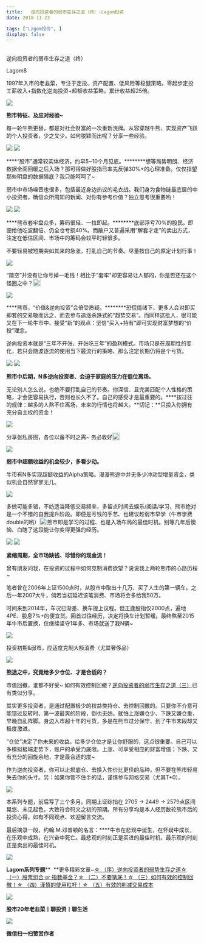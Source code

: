 ```yaml
---
title:   逆向投资者的弱市生存之道（终）-Lagom投资
date: 2018-11-23

tags: ["Lagom投资", ]
display: false
---
```



## 



逆向投资者的弱市生存之道（终）




Lagom8




1997年入市的老韭菜，专注于定投、资产配置、低风险等稳健策略。零起步定投工薪收入+指数化逆向投资+超额收益策略，累计收益超25倍。




<img class="" data-copyright="0" data-ratio="0.05776173285198556" data-s="300,640" src="https://mmbiz.qpic.cn/mmbiz_png/ZB4WjgjLjJW3KtDibicU3BB1HNQ9lDS2M5oGRnchkNPRzYsc0Ua6CIu7rZH3vAficcBEPYHU9ZTPqkic1sicT8CaxQQ/640?wx_fmt=png" data-type="png" data-w="554" style="text-align: center;white-space: normal;"/>

**熊市特征、及应对经验~**



每一轮牛熊更替，都是对社会财富的一次重新洗牌。从容穿越牛熊、实现资产飞跃的个人投资者，少之又少。如何脱颖而出呢？分享一些经验。

<img class="" data-copyright="0" data-ratio="0.05776173285198556" data-s="300,640" src="https://mmbiz.qpic.cn/mmbiz_png/ZB4WjgjLjJW3KtDibicU3BB1HNQ9lDS2M5oGRnchkNPRzYsc0Ua6CIu7rZH3vAficcBEPYHU9ZTPqkic1sicT8CaxQQ/640?wx_fmt=png" data-type="png" data-w="554" style="white-space: normal;text-align: center;"/>



<img class="" data-copyright="0" data-ratio="0.075" data-s="300,640" src="https://mmbiz.qpic.cn/mmbiz_png/ZB4WjgjLjJX4WLAHXncP6xCDe47aZ49UHMr3LPUsU2WcficOpe4lrxbvtN0ztUT6qTpib72Ap5dNdhiaQhsRmKqxA/640?wx_fmt=png" data-type="png" data-w="640" style=""/>

****“股市”通常较实体经济，约早5~10个月见底。********想等局势明朗、经济数据全面回暖之后入场？那可得做好股指已率先反弹30%+的心理准备。仅仅指望那些明盘的数据猜底？我只能呵呵了~



弱市中市场噪音也很多，包括最近身边热议的毛衣战。我们身为食物链最底层的中小投资者，确信众所周知的新闻、对你有参考价值？独立思考很重要哟！

<img class="" data-copyright="0" data-ratio="0.5625" data-s="300,640" src="https://mmbiz.qpic.cn/mmbiz_jpg/ZB4WjgjLjJX4WLAHXncP6xCDe47aZ49UNZA3RrWtFSGOgUBd0sicGtpdV3anXnibYQotW8ljlEXTHfeQ6sgXAl9w/640?wx_fmt=jpeg" data-type="jpeg" data-w="1280" style=""/>

<img class="" data-copyright="0" data-ratio="0.075" data-s="300,640" src="https://mmbiz.qpic.cn/mmbiz_png/ZB4WjgjLjJX4WLAHXncP6xCDe47aZ49U2GPmxUox3oVmlp3EtWgYtX9pibrumrSUiaiaZQictMT0kcJNicVrA2MkbJA/640?wx_fmt=png" data-type="png" data-w="640" style="text-align: center;"/>

****熊市套牢盘众多，筹码很轻、一拉即起。********底部浮亏70%的股民，即便给他吃波翻倍、仍全仓亏损40%。而散户又普遍采用“解套才走”的卖出方式，注定在低估区间、市场中的筹码会较平时轻很多。



不要轻易被短期突如其来的急涨，打乱自己的节奏。尽量按自己的原定计划行事！



<img class="" data-copyright="0" data-ratio="0.88" src="https://mmbiz.qpic.cn/mmbiz_gif/ZB4WjgjLjJX4WLAHXncP6xCDe47aZ49UHtfMKSPicp4tvN2JCDeoK5EF06NSbgWLTL48fNJzjUj7RbLY7BqlJpg/640?wx_fmt=gif" data-type="gif" data-w="400" style=""/>

“踏空”并没有让你亏掉一毛钱！相比于"套牢"却更容易让人郁闷，你是否还在这个怪圈之中？<img src="https://res.wx.qq.com/mpres/htmledition/images/icon/common/emotion_panel/smiley/smiley_13.png" data-ratio="1" data-w="20" style="display:inline-block;width:20px;vertical-align:text-bottom;"/>



<img class="" data-copyright="0" data-ratio="0.075" data-s="300,640" src="https://mmbiz.qpic.cn/mmbiz_png/ZB4WjgjLjJX4WLAHXncP6xCDe47aZ49UdKXYRPw7eJVa0payxzCtIm04crxqmpKnbSTWdW2kbaqS4lOLk1QVcQ/640?wx_fmt=png" data-type="png" data-w="640" style=""/>

****熊市，“价值&amp;逆向投资”会倍受质疑。********恐慌情绪下，更多人会对即买即套的交易敬而远之、而去参与追涨杀跌式的“趋势交易”。而同样这批人，很可能又在下一轮牛市中、接受“新”的观点：坚信“买入+持有“即可实现财富梦想的“价投”理念。



逆向投资本就是“三年不开张、开张吃三年”的盈利模式。市场只是在周期性的变化，若只会随波逐流的使用当下最流行的策略、那么注定长期仍将是个亏货。

<img class="" data-copyright="0" data-ratio="1.1420454545454546" data-s="300,640" src="https://mmbiz.qpic.cn/mmbiz_png/ZB4WjgjLjJX4WLAHXncP6xCDe47aZ49Uem0yJzpPhOGSuxIxnNoc6KEIxhc49uxnPMrtJD41AFHx4oGWib24hlg/640?wx_fmt=png" data-type="png" data-w="176" style=""/>



<img class="" data-copyright="0" data-ratio="0.075" data-s="300,640" src="https://mmbiz.qpic.cn/mmbiz_png/ZB4WjgjLjJX4WLAHXncP6xCDe47aZ49UXlmGP550ZmpkJmpqlgltqYVibfSj92yPVwvLfmTAxxFU8LRkXtcY4PQ/640?wx_fmt=png" data-type="png" data-w="640" style=""/>

****熊市中后期，N多逆向投资者、会迫于家庭的压力在低位离场。****



无论别人怎么说，也绝不要打乱自己的节奏。你深信、且完美匹配个人性格的策略，才会更容易执行，否则也长久不了。自己的感受才是最重要的。****按过往的规律：越多的人熬不住离场，未来的行情也将越大。**切记：**只投入你拥有充分自主权的资金！&nbsp;



<img class="" data-copyright="0" data-ratio="0.7046875" data-s="300,640" src="https://mmbiz.qpic.cn/mmbiz_jpg/ZB4WjgjLjJX4WLAHXncP6xCDe47aZ49Usk8Oe8XbgtxG3MyuDgCf5wUhOT3ISuWosDJWufIeQqcEa1zwqebDSw/640?wx_fmt=jpeg" data-type="jpeg" data-w="640" style=""/>

分享张私房图，各位以备不时之需~ 务必收好<img src="https://res.wx.qq.com/mpres/htmledition/images/icon/common/emotion_panel/smiley/smiley_4.png" data-ratio="1" data-w="20" style="display:inline-block;width:20px;vertical-align:text-bottom;"/>



<img class="" data-copyright="0" data-ratio="0.075" data-s="300,640" src="https://mmbiz.qpic.cn/mmbiz_png/ZB4WjgjLjJX4WLAHXncP6xCDe47aZ49UVQu8HyDTVFRWE1DzjCdAh7Gt0KLH3OB3aT4CuZCHiajMZde6IZfKRWw/640?wx_fmt=png" data-type="png" data-w="640" style=""/>

****弱市中超额收益的机会较少，多看少动。****



牛市有N多实现超额收益的Alpha策略。漫漫熊途中并无多少冲动型增量资金，类似机会自然寥寥无几。

<img class="" data-copyright="0" data-ratio="0.66640625" data-s="300,640" src="https://mmbiz.qpic.cn/mmbiz_jpg/ZB4WjgjLjJVejZicnIIQYnuQZicTf5hUpAKboy7ictfhGxQCbQs1rTD7g8LVleO4N7uMAQ0bGvM1s2Sk7dHy58jgQ/640?wx_fmt=jpeg" data-type="jpeg" data-w="1280" style=""/>

多做可能多错，不妨适当降低交易频率，多留点时间去娱乐/阅读/学习，熊市绝对是一个不错的自我提升阶段。即便是亏钱的手艺、也建议趁弱市早学（牛市学费double的哟）<img src="https://res.wx.qq.com/mpres/htmledition/images/icon/common/emotion_panel/smiley/smiley_20.png" data-ratio="1" data-w="20" style="display:inline-block;width:20px;vertical-align:text-bottom;"/>熊市即是学习的过程、也是入场布局的最佳时机。别等几年后懊恼、白瞎了这段能让你变得更强的经历。

<img class="" data-copyright="0" data-ratio="0.6985871271585558" data-s="300,640" src="https://mmbiz.qpic.cn/mmbiz_png/ZB4WjgjLjJX4WLAHXncP6xCDe47aZ49UCjgmmgdq9AocVvT1Q9joHdO2R0ftHDD0DEweNDRlF7GvnibGHf69TXw/640?wx_fmt=png" data-type="png" data-w="637" style=""/>

<img class="" data-copyright="0" data-ratio="0.075" data-s="300,640" src="https://mmbiz.qpic.cn/mmbiz_png/ZB4WjgjLjJX4WLAHXncP6xCDe47aZ49U8HKAwiagpvshxDzial5NicdlvWE5TpEhX65eibXs9aBmtYjQ5ibloqW0icwg/640?wx_fmt=png" data-type="png" data-w="640" style=""/>

****紧缩周期，全市场缺钱、珍惜你的现金流！****



曾有朋友问我，在投资的过程中如何克制消费欲望？说说我上两轮熊市的心路历程~ 

笔者曾在2006年上证1500点时，从股市中取出十几万、买了人生的第一辆车。之后一年2007大牛，倘若当初延迟该笔消费、市场将会多给我50万。



时间来到2014年，车况已渐差、换车提上议程。但正逢股指仅2000点，遍地4PE、股息7%+的便宜货。回首过往经历，决定将换车计划暂缓。最终熬至2015年牛市后置换，仅继续坚守1年多、市场就送了我N辆~



<img class="" data-copyright="0" data-ratio="0.7495429616087751" data-s="300,640" src="https://mmbiz.qpic.cn/mmbiz_png/ZB4WjgjLjJX4WLAHXncP6xCDe47aZ49UwKsIy6H2sLLpzW76u8wYMFw7HZbd15o44lLZ0Bxy32KofWoozhYmkg/640?wx_fmt=png" data-type="png" data-w="547" style=""/>

投资初期&amp;弱市，应适度克制大额消费（尤其奢侈品）



<img class="" data-copyright="0" data-ratio="0.075" data-s="300,640" src="https://mmbiz.qpic.cn/mmbiz_png/ZB4WjgjLjJX4WLAHXncP6xCDe47aZ49UXDS7uKD6diaU4XPI2LIMibej58wEhmib3C1e43mopWKHm1hc2Pazxb9rg/640?wx_fmt=png" data-type="png" data-w="640" style=""/>

****熊途之中，究竟给多少仓位、才是合适的？****



市值回撤，谁都不好受~ 如何有效控制回撤？[逆向投资者的弱市生存之道（三）](http://mp.weixin.qq.com/s?__biz=MzI3MDQ2NjY2Mw==&amp;mid=2247483844&amp;idx=1&amp;sn=7689ba74bb1ff0a32b6b32a698bb0d67&amp;chksm=ead1eaccdda663daf236770046a5cdc419f4876800e33483273a0e02e43c86040a4dede751ca&amp;scene=21#wechat_redirect)已有类似分享。&nbsp;



其实更多投资者，是通过配置极少的权益类持仓、去控制回撤的。只要你不介意可能错过反转时、第一波最爽的阶段，倒也无妨。就怕上涨嫌仓少、下跌又嫌仓重，早晚自乱阵脚。身边入市超十年的亏货，多是在熊市过分保守、到了牛市末段却又极度激进。

”仓位“决定了你未来的收益。给多少仓位才是让你舒服的，这点很重要。自己可以多模拟极端走势下，账户的承受力底限。上涨、可享受相应的财富增值；下跌、又有充分的回旋余地，才是最合适的度~



作为逆向投资者，你可以止损底仓、去换入性价比更佳的品种，但不要在熊市轻易失去你的头寸。另：如果你管不住手的话，谨慎参与网格交易（尤其T+0）。



<img class="" data-copyright="0" data-ratio="0.05776173285198556" data-s="300,640" src="https://mmbiz.qpic.cn/mmbiz_png/ZB4WjgjLjJW3KtDibicU3BB1HNQ9lDS2M5oGRnchkNPRzYsc0Ua6CIu7rZH3vAficcBEPYHU9ZTPqkic1sicT8CaxQQ/640?wx_fmt=png" data-type="png" data-w="554" style="white-space: normal;text-align: center;"/>



本系列专题，前后写了三个多月。同期上证综指在 2705 -&gt; 2449&nbsp;-&gt; 2579点区间晃悠、未见起色，大致符合码文之初的预期。所有分享均是本人经历数轮熊市后的投资心得，如有不同观点、欢迎留言交流。



最后摘录一段，约翰.M.邓普顿的名言：****牛市在悲观中诞生，在怀疑中成长，在乐观中成熟，在兴奋中死亡。最悲观的时刻正是买进的最佳时机，最乐观的时刻正是卖出的最佳时机。



<img class="" data-copyright="0" data-ratio="0.2879746835443038" data-s="300,640" src="https://mmbiz.qpic.cn/mmbiz_png/ZB4WjgjLjJX4WLAHXncP6xCDe47aZ49Up9NNf4AukiaibBYXuia0PcMAice3zqRibOicEr4na81XJTGXFNeqfMHWB0FQ/640?wx_fmt=png" data-type="png" data-w="632" style=""/>



**Lagom系列专题****&nbsp;&nbsp;**更多精彩文章~[☆ （序）逆向投资者的弱势生存之道](http://mp.weixin.qq.com/s?__biz=MzI3MDQ2NjY2Mw==&amp;mid=2247483781&amp;idx=1&amp;sn=3145eea10969b9f45c96d7b6b07accd9&amp;chksm=ead1ea8ddda6639b5f079be31402012a6ed629159cf41065281f3067125eeefbd77f8e0ffacd&amp;scene=21#wechat_redirect)[☆ （一）股票组合 or 指数基金？](http://mp.weixin.qq.com/s?__biz=MzI3MDQ2NjY2Mw==&amp;mid=2247483796&amp;idx=1&amp;sn=a6212a7b3f1d7da16b0f0f81b623982d&amp;chksm=ead1ea9cdda6638a1cb19615c91af37916fefa7c56b1eb1066b4696a47fce10ca8ae0daf0933&amp;scene=21#wechat_redirect)[☆ （二）不要猜底！](http://mp.weixin.qq.com/s?__biz=MzI3MDQ2NjY2Mw==&amp;mid=2247483821&amp;idx=1&amp;sn=9e4e31cd637708296972ef8f09c9d9cb&amp;chksm=ead1eaa5dda663b39a8078b14ba0d2ea0e103f7406ff5c4c706f6fc58c63d348a555e4ad8b0b&amp;scene=21#wechat_redirect)[☆ （三）如何有效的控制回撤！](http://mp.weixin.qq.com/s?__biz=MzI3MDQ2NjY2Mw==&amp;mid=2247483844&amp;idx=1&amp;sn=7689ba74bb1ff0a32b6b32a698bb0d67&amp;chksm=ead1eaccdda663daf236770046a5cdc419f4876800e33483273a0e02e43c86040a4dede751ca&amp;scene=21#wechat_redirect)[☆ （四）谨慎的使用杠杆！](http://mp.weixin.qq.com/s?__biz=MzI3MDQ2NjY2Mw==&amp;mid=2247483866&amp;idx=1&amp;sn=e2f4f329eeb638e558648d564bcadca7&amp;chksm=ead1ead2dda663c4bb9531122f819cae0d108e52e67a433e3ade22bb24ab4c856a92a83f03b8&amp;scene=21#wechat_redirect)[☆ （五）有效的削减交易成本](http://mp.weixin.qq.com/s?__biz=MzI3MDQ2NjY2Mw==&amp;mid=2247483908&amp;idx=1&amp;sn=c58a3f70babe270e9b472ca6338fb5b2&amp;chksm=ead1e90cdda6601a6fb59aef82ea9d962d170cf9ff4737bba1859346728f8c00f5b672ab7c86&amp;scene=21#wechat_redirect)

<img class="" data-copyright="0" data-ratio="0.05776173285198556" data-s="300,640" src="https://mmbiz.qpic.cn/mmbiz_png/ZB4WjgjLjJW3KtDibicU3BB1HNQ9lDS2M5oGRnchkNPRzYsc0Ua6CIu7rZH3vAficcBEPYHU9ZTPqkic1sicT8CaxQQ/640?wx_fmt=png" data-type="png" data-w="554" style=""/>

**股市20年老韭菜丨聊投资丨聊生活**

<img class="" data-copyright="0" data-ratio="0.390625" data-s="300,640" src="https://mmbiz.qpic.cn/mmbiz_png/ZB4WjgjLjJW3KtDibicU3BB1HNQ9lDS2M5AHEoeiaz0dQ4NfIRjBMuXvyJn8dXWm7ftklb0xqheiaMia0zbkyMJiaKzA/640?wx_fmt=png" data-type="png" data-w="640" style=""/>


**微信扫一扫赞赏作者**